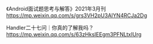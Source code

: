 


《Android面试题思考与解答》2021年3月刊
https://mp.weixin.qq.com/s/grs3VH2pU3AIYN4RCJa2Dg

Handler二十七问｜你真的了解我吗？
https://mp.weixin.qq.com/s/63zHksIEEgm3PFNLtxIUrg
